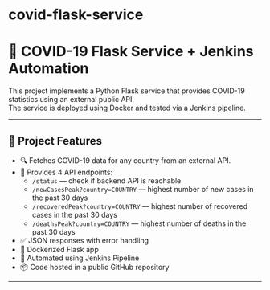 # covid-flask-service

# 🦠 COVID-19 Flask Service + Jenkins Automation

This project implements a Python Flask service that provides COVID-19 statistics using an external public API.  
The service is deployed using Docker and tested via a Jenkins pipeline.

---

## 🚀 Project Features

- 🔍 Fetches COVID-19 data for any country from an external API.
- 🧪 Provides 4 API endpoints:
  - `/status` — check if backend API is reachable
  - `/newCasesPeak?country=COUNTRY` — highest number of new cases in the past 30 days
  - `/recoveredPeak?country=COUNTRY` — highest number of recovered cases in the past 30 days
  - `/deathsPeak?country=COUNTRY` — highest number of deaths in the past 30 days
- ✅ JSON responses with error handling
- 🐳 Dockerized Flask app
- 🤖 Automated using Jenkins Pipeline
- 📦 Code hosted in a public GitHub repository

---